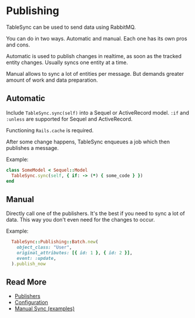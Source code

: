 # Publishing

TableSync can be used to send data using RabbitMQ.

You can do in two ways. Automatic and manual.
Each one has its own pros and cons.

Automatic is used to publish changes in realtime, as soon as the tracked entity changes.
Usually syncs one entity at a time.

Manual allows to sync a lot of entities per message.
But demands greater amount of work and data preparation.

## Automatic

Include `TableSync.sync(self)` into a Sequel or ActiveRecord model. `:if` and `:unless` are supported for Sequel and ActiveRecord.

Functioning `Rails.cache` is required.

After some change happens, TableSync enqueues a job which then publishes a message.

Example:

```ruby
class SomeModel < Sequel::Model
  TableSync.sync(self, { if: -> (*) { some_code } })
end
```

## Manual

Directly call one of the publishers. It's the best if you need to sync a lot of data.
This way you don't even need for the changes to occur.

Example:

```ruby
  TableSync::Publishing::Batch.new(
    object_class: "User",
    original_attributes: [{ id: 1 }, { id: 2 }],
    event: :update,
  ).publish_now
```

## Read More

- [Publishers](publishing/publishers.md)
- [Configuration](publishing/configuration.md)
- [Manual Sync (examples)](publishing/manual.md)